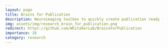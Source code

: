 ```yaml
---
layout: page
title: Brains for Publication
description: Neuroimaging toolbox to quickly create publication ready figures, developed by me, Kirstie Whitaker and Sarah Morgan (2017).
img: assets/img/research_brain_for_publication.png
redirect: https://github.com/WhitakerLab/BrainsForPublication
importance: 18
category: research
---
```

